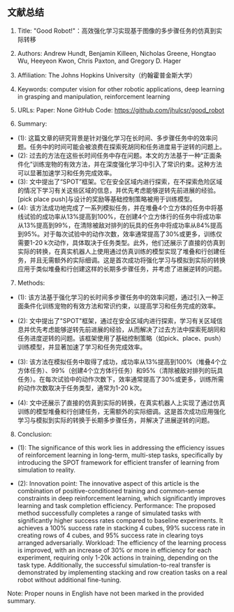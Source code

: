 ## 文献总结




1. Title: "Good Robot!"：高效强化学习实现基于图像的多步骤任务的仿真到实际转移

2. Authors: Andrew Hundt, Benjamin Killeen, Nicholas Greene, Hongtao Wu, Heeyeon Kwon, Chris Paxton, and Gregory D. Hager

3. Affiliation: The Johns Hopkins University（约翰霍普金斯大学）

4. Keywords: computer vision for other robotic applications, deep learning in grasping and manipulation, reinforcement learning

5. URLs: 
Paper: None
GitHub Code: https://github.com/jhulcsr/good_robot

6. Summary:
- (1): 这篇文章的研究背景是针对强化学习在长时间、多步骤任务中的效率问题。任务中的时间可能会被浪费在探索死胡同和任务进度易于逆转的问题上。
- (2): 过去的方法在这些长时间任务中存在问题。本文的方法基于一种“正面条件化”训练宠物的有效方法，并在深度强化学习中引入了常识约束。这种方法可以显著加速学习和任务完成效率。
- (3): 文中提出了“SPOT”框架。它在安全区域内进行探索，在不探索危险区域的情况下学习有关这些区域的信息，并优先考虑能够逆转先前进展的经验。[pick place push]与设计的奖励等基础控制策略被用于训练模型。
- (4): 该方法成功地完成了一系列模拟任务，并在堆叠4个立方体的任务中将基线试验的成功率从13%提高到100%，在创建4个立方体行的任务中将成功率从13%提高到99%，在清除被敌对排列的玩具的任务中将成功率从84%提高到95%。对于每次试验中的动作次数，效率通常提高了30%或更多，训练仅需要1-20 k次动作，具体取决于任务类型。此外，他们还展示了直接的仿真到实际的转换，在真实机器人上使用通过仿真训练的模型实现了堆叠和行创建任务，并且无需额外的实际细调。这是首次成功将强化学习与模拟到实际的转换应用于类似堆叠和行创建这样的长期多步骤任务，并考虑了进展逆转的问题。
7. Methods:

- (1): 该方法基于强化学习的长时间多步骤任务中的效率问题，通过引入一种正面条件化训练宠物的有效方法和常识约束，以提高学习和任务完成的效率。

- (2): 文中提出了"SPOT"框架，通过在安全区域内进行探索，学习有关区域信息并优先考虑能够逆转先前进展的经验，从而解决了过去方法中探索死胡同和任务进度逆转的问题。该框架使用了基础控制策略（如pick、place、push）训练模型，并显著加速了学习和任务完成效率。

- (3): 该方法在模拟任务中取得了成功，成功率从13%提高到100%（堆叠4个立方体任务）、99%（创建4个立方体行任务）和95%（清除被敌对排列的玩具任务）。在每次试验中的动作次数下，效率通常提高了30%或更多，训练所需的动作次数取决于任务类型，通常为1-20 k次。

- (4): 文中还展示了直接的仿真到实际的转换，在真实机器人上实现了通过仿真训练的模型堆叠和行创建任务，无需额外的实际细调。这是首次成功应用强化学习与模拟到实际的转换于长期多步骤任务，并解决了进展逆转的问题。





8. Conclusion:

- (1): The significance of this work lies in addressing the efficiency issues of reinforcement learning in long-term, multi-step tasks, specifically by introducing the SPOT framework for efficient transfer of learning from simulation to reality.
 
- (2): Innovation point: The innovative aspect of this article is the combination of positive-conditioned training and common-sense constraints in deep reinforcement learning, which significantly improves learning and task completion efficiency. Performance: The proposed method successfully completes a range of simulated tasks with significantly higher success rates compared to baseline experiments. It achieves a 100% success rate in stacking 4 cubes, 99% success rate in creating rows of 4 cubes, and 95% success rate in clearing toys arranged adversarially. Workload: The efficiency of the learning process is improved, with an increase of 30% or more in efficiency for each experiment, requiring only 1-20k actions in training, depending on the task type. Additionally, the successful simulation-to-real transfer is demonstrated by implementing stacking and row creation tasks on a real robot without additional fine-tuning. 

Note: Proper nouns in English have not been marked in the provided summary.




